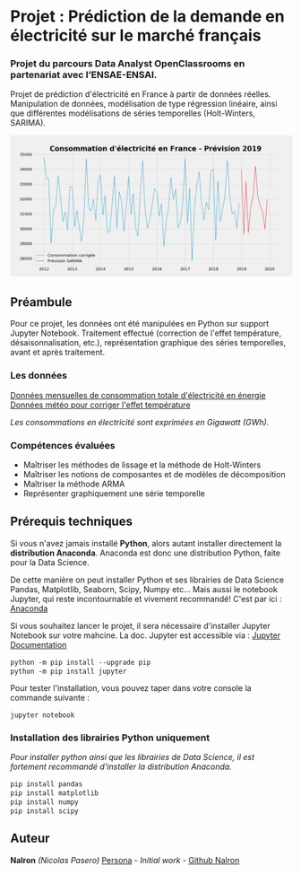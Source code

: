 # Projet : Prédiction de la demande en électricité sur le marché français
### Projet du parcours Data Analyst OpenClassrooms en partenariat avec l’ENSAE-ENSAI.
Projet de prédiction d'électricité en France à partir de données réelles. Manipulation de données, modélisation de type régression linéaire, ainsi que différentes modélisations de séries temporelles (Holt-Winters, SARIMA).

![Sarima](p9_graphic/sarima_prevision2019.jpg)


## Préambule
Pour ce projet, les données ont été manipulées en Python sur support Jupyter Notebook. Traitement effectué (correction de l'effet température, désaisonnalisation, etc.), représentation graphique des séries temporelles, avant et après traitement.

### Les données
[Données mensuelles de consommation totale d'électricité en énergie](http://www.rte-france.com/fr/eco2mix/eco2mix-telechargement)\
[Données météo pour corriger l'effet température](https://cegibat.grdf.fr/simulateur/calcul-dju)

*Les consommations en électricité sont exprimées en Gigawatt (GWh).* 

### Compétences évaluées
 - Maîtriser les méthodes de lissage et la méthode de Holt-Winters
 - Maîtriser les notions de composantes et de modèles de décomposition
 - Maîtriser la méthode ARMA
 - Représenter graphiquement une série temporelle


## Prérequis techniques
Si vous n'avez jamais installé **Python**, alors autant installer directement la **distribution Anaconda**.
Anaconda est donc une distribution Python, faite pour la Data Science.

De cette manière on peut installer Python et ses librairies de Data Science Pandas, Matplotlib, Seaborn, Scipy, Numpy etc… 
Mais aussi le notebook Jupyter, qui reste incontournable et vivement recommandé!
C'est par ici : [Anaconda](https://www.anaconda.com/download)

Si vous souhaitez lancer le projet, il sera nécessaire d'installer Jupyter Notebook sur votre mahcine. 
La doc. Jupyter est accessible via : [Jupyter Documentation](https://jupyter.readthedocs.io/en/latest/install.html) 

```
python -m pip install --upgrade pip    
python -m pip install jupyter
```

Pour tester l'installation, vous pouvez taper dans votre console la commande suivante :

```
jupyter notebook
```

### Installation des librairies Python uniquement
*Pour installer python ainsi que les librairies de Data Science, il est fortement recommandé d'installer la distribution Anaconda.* 

```
pip install pandas
pip install matplotlib
pip install numpy
pip install scipy
```

## Auteur

**Nalron** *(Nicolas Pasero)* [Persona](https://nalron.com) - *Initial work* - [Github Nalron](https://github.com/nalron)
